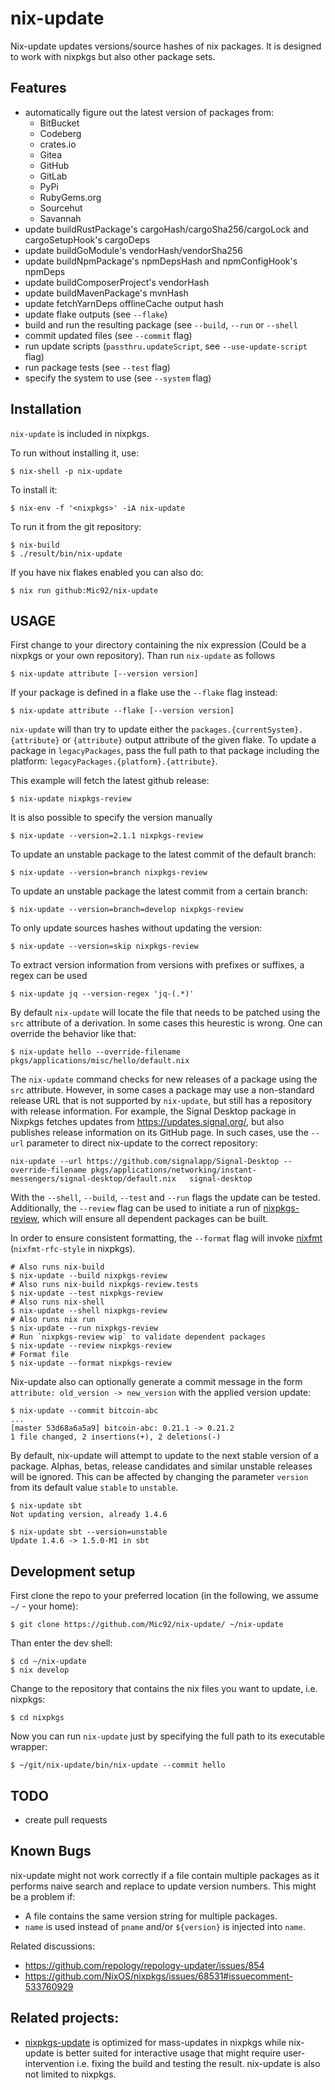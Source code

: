 # nix-update

Nix-update updates versions/source hashes of nix packages. It is
designed to work with nixpkgs but also other package sets.

## Features

- automatically figure out the latest version of packages from:
  - BitBucket
  - Codeberg
  - crates.io
  - Gitea
  - GitHub
  - GitLab
  - PyPi
  - RubyGems.org
  - Sourcehut
  - Savannah
- update buildRustPackage's cargoHash/cargoSha256/cargoLock and cargoSetupHook's cargoDeps
- update buildGoModule's vendorHash/vendorSha256
- update buildNpmPackage's npmDepsHash and npmConfigHook's npmDeps
- update buildComposerProject's vendorHash
- update buildMavenPackage's mvnHash
- update fetchYarnDeps offlineCache output hash
- update flake outputs (see `--flake`)
- build and run the resulting package (see `--build`,
  `--run` or `--shell`
- commit updated files (see `--commit` flag)
- run update scripts (`passthru.updateScript`, see `--use-update-script` flag)
- run package tests (see `--test` flag)
- specify the system to use (see `--system` flag)

## Installation

`nix-update` is included in nixpkgs.

To run without installing it, use:

```console
$ nix-shell -p nix-update
```

To install it:

```console
$ nix-env -f '<nixpkgs>' -iA nix-update
```

To run it from the git repository:

```console
$ nix-build
$ ./result/bin/nix-update
```

If you have nix flakes enabled you can also do:

```console
$ nix run github:Mic92/nix-update
```

## USAGE

First change to your directory containing the nix expression (Could be a
nixpkgs or your own repository). Than run `nix-update` as follows

```console
$ nix-update attribute [--version version]
```

If your package is defined in a flake use the `--flake` flag instead:

```console
$ nix-update attribute --flake [--version version]
```

`nix-update` will than try to update either the
`packages.{currentSystem}.{attribute}` or `{attribute}` output attribute of the
given flake. To update a package in `legacyPackages`, pass the full path to that
package including the platform: `legacyPackages.{platform}.{attribute}`.

This example will fetch the latest github release:

```console
$ nix-update nixpkgs-review
```

It is also possible to specify the version manually

```console
$ nix-update --version=2.1.1 nixpkgs-review
```

To update an unstable package to the latest commit of the default branch:

```console
$ nix-update --version=branch nixpkgs-review
```

To update an unstable package the latest commit from a certain branch:

```console
$ nix-update --version=branch=develop nixpkgs-review
```

To only update sources hashes without updating the version:

```console
$ nix-update --version=skip nixpkgs-review
```

To extract version information from versions with prefixes or suffixes,
a regex can be used

```console
$ nix-update jq --version-regex 'jq-(.*)'
```

By default `nix-update` will locate the file that needs to be patched using the `src` attribute of a derivation.
In some cases this heurestic is wrong. One can override the behavior like that:

```console
$ nix-update hello --override-filename pkgs/applications/misc/hello/default.nix
```

The `nix-update` command checks for new releases of a package using the `src`
attribute. However, in some cases a package may use a non-standard release URL
that is not supported by `nix-update`, but still has a repository with release
information. For example, the Signal Desktop package in Nixpkgs fetches updates
from https://updates.signal.org/, but also publishes release information on its
GitHub page. In such cases, use the `--url` parameter to direct nix-update to
the correct repository:

```console
nix-update --url https://github.com/signalapp/Signal-Desktop --override-filename pkgs/applications/networking/instant-messengers/signal-desktop/default.nix   signal-desktop
```

With the `--shell`, `--build`, `--test` and `--run` flags the update can be
tested. Additionally, the `--review` flag can be used to
initiate a run of [nixpkgs-review](https://github.com/Mic92/nixpkgs-review), which will ensure all
dependent packages can be built.

In order to ensure consistent formatting, the `--format` flag will invoke [nixfmt](https://github.com/NixOS/nixfmt) (`nixfmt-rfc-style` in nixpkgs).

```console
# Also runs nix-build
$ nix-update --build nixpkgs-review
# Also runs nix-build nixpkgs-review.tests
$ nix-update --test nixpkgs-review
# Also runs nix-shell
$ nix-update --shell nixpkgs-review
# Also runs nix run
$ nix-update --run nixpkgs-review
# Run `nixpkgs-review wip` to validate dependent packages
$ nix-update --review nixpkgs-review
# Format file
$ nix-update --format nixpkgs-review
```

Nix-update also can optionally generate a commit message in the form
`attribute: old_version -> new_version` with the applied
version update:

```console
$ nix-update --commit bitcoin-abc
...
[master 53d68a6a5a9] bitcoin-abc: 0.21.1 -> 0.21.2
1 file changed, 2 insertions(+), 2 deletions(-)
```

By default, nix-update will attempt to update to the next stable version
of a package. Alphas, betas, release candidates and similar unstable
releases will be ignored. This can be affected by changing the parameter
`version` from its default value `stable` to `unstable`.

```console
$ nix-update sbt
Not updating version, already 1.4.6

$ nix-update sbt --version=unstable
Update 1.4.6 -> 1.5.0-M1 in sbt
```

## Development setup

First clone the repo to your preferred location (in the following, we assume `~/` - your home):

```console
$ git clone https://github.com/Mic92/nix-update/ ~/nix-update
```

Than enter the dev shell:

```console
$ cd ~/nix-update
$ nix develop
```

Change to the repository that contains the nix files you want to update, i.e. nixpkgs:

```console
$ cd nixpkgs
```

Now you can run `nix-update` just by specifying the full path to its executable wrapper:

```console
$ ~/git/nix-update/bin/nix-update --commit hello
```

## TODO

- create pull requests

## Known Bugs

nix-update might not work correctly if a file contain multiple packages
as it performs naive search and replace to update version numbers. This
might be a problem if:

- A file contains the same version string for multiple packages.
- `name` is used instead of `pname` and/or `${version}` is injected into `name`.

Related discussions:

- <https://github.com/repology/repology-updater/issues/854>
- <https://github.com/NixOS/nixpkgs/issues/68531#issuecomment-533760929>

## Related projects:

- [nixpkgs-update](https://github.com/ryantm/nixpkgs-update) is
  optimized for mass-updates in nixpkgs while nix-update is better
  suited for interactive usage that might require user-intervention
  i.e. fixing the build and testing the result. nix-update is also not
  limited to nixpkgs.

